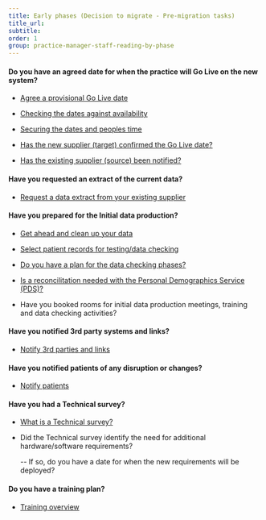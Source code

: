 ```yaml
---
title: Early phases (Decision to migrate - Pre-migration tasks)
title_url:
subtitle: 
order: 1
group: practice-manager-staff-reading-by-phase
---
```


#### Do you have an agreed date for when the practice will Go Live on the new system?

* [Agree a provisional Go Live date](/prm-practice-migration/guide#agree-a-provisional-go-live-date)

* [Checking the dates against availability](/prm-practice-migration/guide/kick-off#check-dates-against-availability)

* [Securing the dates and peoples time](/prm-practice-migration/guide/kick-off#secure-your-dates-and-peoples-time)

* [Has the new supplier (target) confirmed the Go Live date?](/prm-practice-migration/guide/get-started#procure-the-new-system)

* [Has the existing supplier (source) been notified?](/prm-practice-migration/guide/get-started#decommission-the-existingold-system-system)


#### Have you requested an extract of the current data?

* [Request a data extract from your existing supplier](/prm-practice-migration/guide/get-started#request-data-extract)


#### Have you prepared for the Initial data production?

* [Get ahead and clean up your data](/prm-practice-migration/guide/pre-migration-tasks#clean-up-the-current-system-data)

* [Select patient records for testing/data checking](/prm-practice-migration/guide/pre-migration-tasks#data-checking-preparation)

* [Do you have a plan for the data checking phases?](/prm-practice-migration/guide/initial-data-production#data-checking)

* [Is a reconcilitation needed with the Personal Demographics Service (PDS)?](/prm-practice-migration/guide/pre-migration-tasks#is-a-reconciliation-needed)

* Have you booked rooms for initial data production meetings, training and data checking activities?

#### Have you notified 3rd party systems and links?

* [Notify 3rd parties and links](/prm-practice-migration/guide/pre-migration-tasks#notification-of-3rd-parties-and-links)


#### Have you notified patients of any disruption or changes?

* [Notify patients](/prm-practice-migration/guide/pre-migration-tasks#notification-of-patients)

#### Have you had a Technical survey?

* [What is a Technical survey?](/prm-practice-migration/guide/technical-survey)

* Did the Technical survey identify the need for additional hardware/software requirements?

  -- If so, do you have a date for when the new requirements will be deployed?

#### Do you have a training plan?

* [Training overview](/prm-practice-migration/guide/training)

